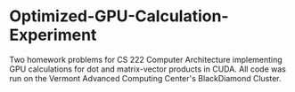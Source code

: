 # Optimized-GPU-Calculation-Experiment
Two homework problems for CS 222 Computer Architecture implementing GPU calculations for dot and matrix-vector products in CUDA.
All code was run on the Vermont Advanced Computing Center's BlackDiamond Cluster.
